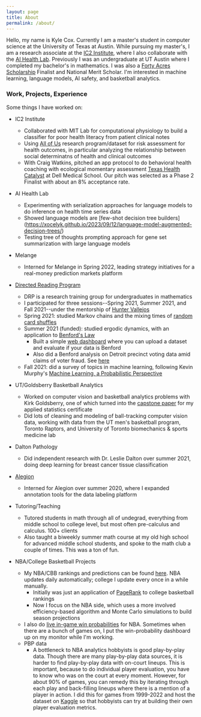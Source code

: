 ```yaml
---
layout: page
title: About
permalink: /about/
---
```


Hello, my name is Kyle Cox. Currently I am a master's student in computer science at the University of Texas at Austin. While pursuing my master's, I am a research associate at the [IC2 Institute](https://ic2.utexas.edu), where I also collaborate with the [AI Health Lab](https://aihealth.ischool.utexas.edu). Previously I was an undergraduate at UT Austin where I completed my bachelor's in mathematics. I was also a [Forty Acres Scholarship](https://www.texasexes.org/scholarships/forty-acres-scholars-program) Finalist and National Merit Scholar. I'm interested in machine learning, language models, AI safety, and basketball analytics.

### Work, Projects, Experience
Some things I have worked on:
- IC2 Institute
    - Collaborated with MIT Lab for computational physiology to build a classifier for poor health literacy from patient clinical notes
    - Using [All of Us](https://www.researchallofus.org/about/) research program/dataset for risk assessment for health outcomes, in particular analyzing the relationship between social determinatns of health and clinical outcomes
    - With Craig Watkins, pitched an app protocol to do behavioral health coaching with ecological momentary assessment [Texas Health Catalyst](https://dellmed.utexas.edu/healthscape/collaborative-opportunities/colab/texas-health-catalyst) at Dell Medical School. Our pitch was selected as a Phase 2 Finalist with about an 8% acceptance rate.

- AI Health Lab
    - Experimenting with serialization approaches for language models to do inference on health time series data
    - Showed language models are [few-shot decision tree builders] (https://xocelyk.github.io/2023/09/12/language-model-augmented-decision-trees/)
    - Testing tree of thoughts prompting approach for gene set summarization with large language models

- Melange
    - Interned for Melange in Spring 2022, leading strategy initiatives for a real-money prediction markets platform

- [Directed Reading Program](https://web.ma.utexas.edu/users/drp/)
    - DRP is a research training group for undergraduates in mathematics
    - I participated for three sessions--Spring 2021, Summer 2021, and Fall 2021--under the mentorship of [Hunter Vallejos](https://web.ma.utexas.edu/users/vallejos/)
    - Spring 2021: studied Markov chains and the mixing times of [random card shuffles](https://www.quantamagazine.org/persi-diaconis-mixes-math-and-magic-20150414/)
    - Summer 2021 (funded): studied ergodic dynamics, with an application to [Benford's Law](https://en.wikipedia.org/wiki/Benford's_law)
        - Built a simple [web dashboard](https://test-benford.streamlit.app) where you can upload a dataset and evaluate if your data is Benford
        - Also did a Benford analysis on Detroit precinct voting data amid claims of voter fraud. See [here](https://github.com/xocelyk/benford-election-2021/blob/8636ac3448ba4b15bffb6bd4eebf5ad6181f558d/benford.png)
    - Fall 2021: did a survey of topics in machine learning, following Kevin Murphy's [Machine Learning, a Probabilistic Perspective](http://noiselab.ucsd.edu/ECE228/Murphy_Machine_Learning.pdf)

- UT/Goldsberry Basketball Analytics
    - Worked on computer vision and basketball analytics problems with Kirk Goldsberry, one of which turned into the [capstone paper](https://github.com/xocelyk/beyondbinary/blob/main/beyondbinary-final.pdf) for my applied statistics certificate
    - Did lots of cleaning and modeling of ball-tracking computer vision data, working with data from the UT men's basketball program, Toronto Raptors, and University of Toronto biomechanics & sports medicine lab

- Dalton Pathology
    - Did independent research with Dr. Leslie Dalton over summer 2021, doing deep learning for breast cancer tissue classification

- [Alegion](https://www.alegion.com)
    - Interned for Alegion over summer 2020, where I expanded annotation tools for the data labeling platform

- Tutoring/Teaching
    - Tutored students in math through all of undegrad, everything from middle school to college level, but most often pre-calculus and calculus. 100+ clients
    - Also taught a biweekly summer math course at my old high school for advanced middle school students, and spoke to the math club a couple of times. This was a ton of fun.

- NBA/College Basketball Projects
    - My NBA/CBB rankings and predictions can be found [here](http://www.kyle-cox.com). NBA updates daily automatically; college I update every once in a while manually.
        - Initially was just an application of [PageRank](https://www2.math.upenn.edu/~kazdan/312S14/Notes/Perron-Frobenius-football-SIAM1993.pdf) to college basketball rankings
        - Now I focus on the NBA side, which uses a more involved efficiency-based algorithm and Monte Carlo simulations to build season projections
    - I also do [live in-game win probabilities](https://nba-live-probability.streamlit.app) for NBA. Sometimes when there are a bunch of games on, I put the win-probability dashboard up on my monitor while I'm working.
    - PBP data
        - A bottleneck to NBA analytics hobbyists is good play-by-play data. Though there are many play-by-play data sources, it is harder to find play-by-play data with on-court lineups. This is important, because to do individual player evaluation, you have to know who was on the court at every moment. However, for about 90% of games, you can remedy this by iterating through each play and back-filling lineups where there is a mention of a player in action. I did this for games from 1999-2022 and host the dataset on [Kaggle](https://www.kaggle.com/datasets/xocelyk/nba-pbp) so that hobbyists can try at building their own player evaluation metrics.